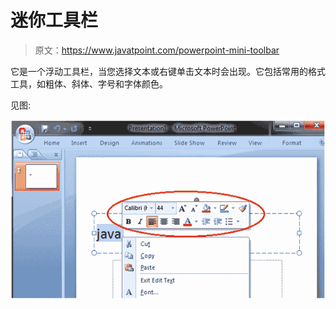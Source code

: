 # 迷你工具栏

> 原文：<https://www.javatpoint.com/powerpoint-mini-toolbar>

它是一个浮动工具栏，当您选择文本或右键单击文本时会出现。它包括常用的格式工具，如粗体、斜体、字号和字体颜色。

见图:

![MSpowerpoint Mini toolbar 1](img/ce26cd7bcde6874dd2461576470a6fe0.png)
